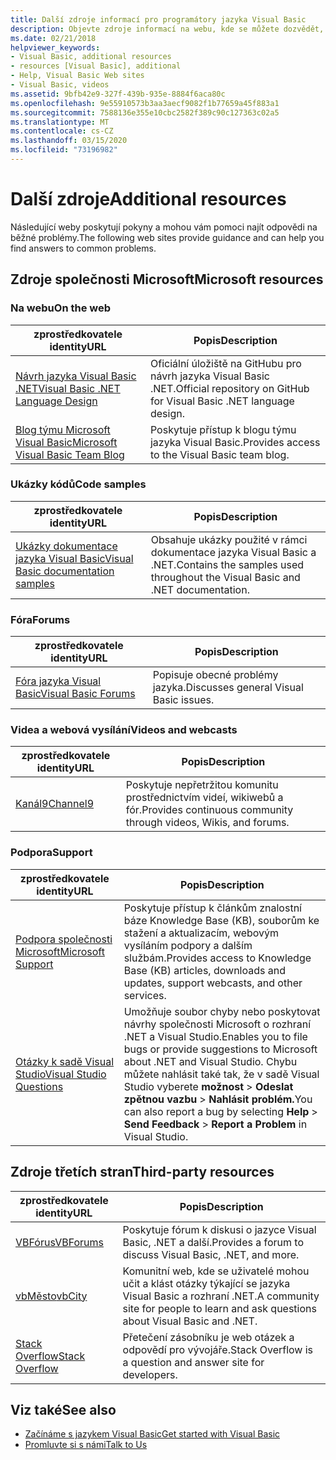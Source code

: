 ```yaml
---
title: Další zdroje informací pro programátory jazyka Visual Basic
description: Objevte zdroje informací na webu, kde se můžete dozvědět, klást otázky a získat další informace o jazyce Visual Basic.
ms.date: 02/21/2018
helpviewer_keywords:
- Visual Basic, additional resources
- resources [Visual Basic], additional
- Help, Visual Basic Web sites
- Visual Basic, videos
ms.assetid: 9bfb42e9-327f-439b-935e-8884f6aca80c
ms.openlocfilehash: 9e55910573b3aa3aecf9082f1b77659a45f883a1
ms.sourcegitcommit: 7588136e355e10cbc2582f389c90c127363c02a5
ms.translationtype: MT
ms.contentlocale: cs-CZ
ms.lasthandoff: 03/15/2020
ms.locfileid: "73196982"
---
```

# <a name="additional-resources"></a><span data-ttu-id="86c18-103">Další zdroje</span><span class="sxs-lookup"><span data-stu-id="86c18-103">Additional resources</span></span>

<span data-ttu-id="86c18-104">Následující weby poskytují pokyny a mohou vám pomoci najít odpovědi na běžné problémy.</span><span class="sxs-lookup"><span data-stu-id="86c18-104">The following web sites provide guidance and can help you find answers to common problems.</span></span>

## <a name="microsoft-resources"></a><span data-ttu-id="86c18-105">Zdroje společnosti Microsoft</span><span class="sxs-lookup"><span data-stu-id="86c18-105">Microsoft resources</span></span>

### <a name="on-the-web"></a><span data-ttu-id="86c18-106">Na webu</span><span class="sxs-lookup"><span data-stu-id="86c18-106">On the web</span></span>

|<span data-ttu-id="86c18-107">zprostředkovatele identity</span><span class="sxs-lookup"><span data-stu-id="86c18-107">URL</span></span>|<span data-ttu-id="86c18-108">Popis</span><span class="sxs-lookup"><span data-stu-id="86c18-108">Description</span></span>|
|----------|----------------|
|[<span data-ttu-id="86c18-109">Návrh jazyka Visual Basic .NET</span><span class="sxs-lookup"><span data-stu-id="86c18-109">Visual Basic .NET Language Design</span></span>](https://github.com/dotnet/vblang)|<span data-ttu-id="86c18-110">Oficiální úložiště na GitHubu pro návrh jazyka Visual Basic .NET.</span><span class="sxs-lookup"><span data-stu-id="86c18-110">Official repository on GitHub for Visual Basic .NET language design.</span></span>|
|[<span data-ttu-id="86c18-111">Blog týmu Microsoft Visual Basic</span><span class="sxs-lookup"><span data-stu-id="86c18-111">Microsoft Visual Basic Team Blog</span></span>](https://devblogs.microsoft.com/vbteam/)|<span data-ttu-id="86c18-112">Poskytuje přístup k blogu týmu jazyka Visual Basic.</span><span class="sxs-lookup"><span data-stu-id="86c18-112">Provides access to the Visual Basic team blog.</span></span>|

### <a name="code-samples"></a><span data-ttu-id="86c18-113">Ukázky kódů</span><span class="sxs-lookup"><span data-stu-id="86c18-113">Code samples</span></span>

|<span data-ttu-id="86c18-114">zprostředkovatele identity</span><span class="sxs-lookup"><span data-stu-id="86c18-114">URL</span></span>|<span data-ttu-id="86c18-115">Popis</span><span class="sxs-lookup"><span data-stu-id="86c18-115">Description</span></span>|
|----------|----------------|
|[<span data-ttu-id="86c18-116">Ukázky dokumentace jazyka Visual Basic</span><span class="sxs-lookup"><span data-stu-id="86c18-116">Visual Basic documentation samples</span></span>](https://github.com/dotnet/samples/tree/master/snippets/visualbasic)|<span data-ttu-id="86c18-117">Obsahuje ukázky použité v rámci dokumentace jazyka Visual Basic a .NET.</span><span class="sxs-lookup"><span data-stu-id="86c18-117">Contains the samples used throughout the Visual Basic and .NET documentation.</span></span>|

### <a name="forums"></a><span data-ttu-id="86c18-118">Fóra</span><span class="sxs-lookup"><span data-stu-id="86c18-118">Forums</span></span>

|<span data-ttu-id="86c18-119">zprostředkovatele identity</span><span class="sxs-lookup"><span data-stu-id="86c18-119">URL</span></span>|<span data-ttu-id="86c18-120">Popis</span><span class="sxs-lookup"><span data-stu-id="86c18-120">Description</span></span>|
|----------|----------------|
|[<span data-ttu-id="86c18-121">Fóra jazyka Visual Basic</span><span class="sxs-lookup"><span data-stu-id="86c18-121">Visual Basic Forums</span></span>](https://social.msdn.microsoft.com/Forums/vstudio/home?forum=vbgeneral)|<span data-ttu-id="86c18-122">Popisuje obecné problémy jazyka.</span><span class="sxs-lookup"><span data-stu-id="86c18-122">Discusses general Visual Basic issues.</span></span>|

### <a name="videos-and-webcasts"></a><span data-ttu-id="86c18-123">Videa a webová vysílání</span><span class="sxs-lookup"><span data-stu-id="86c18-123">Videos and webcasts</span></span>

|<span data-ttu-id="86c18-124">zprostředkovatele identity</span><span class="sxs-lookup"><span data-stu-id="86c18-124">URL</span></span>|<span data-ttu-id="86c18-125">Popis</span><span class="sxs-lookup"><span data-stu-id="86c18-125">Description</span></span>|
|----------|----------------|
|[<span data-ttu-id="86c18-126">Kanál9</span><span class="sxs-lookup"><span data-stu-id="86c18-126">Channel9</span></span>](https://channel9.msdn.com/)|<span data-ttu-id="86c18-127">Poskytuje nepřetržitou komunitu prostřednictvím videí, wikiwebů a fór.</span><span class="sxs-lookup"><span data-stu-id="86c18-127">Provides continuous community through videos, Wikis, and forums.</span></span>|

### <a name="support"></a><span data-ttu-id="86c18-128">Podpora</span><span class="sxs-lookup"><span data-stu-id="86c18-128">Support</span></span>

|<span data-ttu-id="86c18-129">zprostředkovatele identity</span><span class="sxs-lookup"><span data-stu-id="86c18-129">URL</span></span>|<span data-ttu-id="86c18-130">Popis</span><span class="sxs-lookup"><span data-stu-id="86c18-130">Description</span></span>|
|----------|----------------|
|[<span data-ttu-id="86c18-131">Podpora společnosti Microsoft</span><span class="sxs-lookup"><span data-stu-id="86c18-131">Microsoft Support</span></span>](https://support.microsoft.com)|<span data-ttu-id="86c18-132">Poskytuje přístup k článkům znalostní báze Knowledge Base (KB), souborům ke stažení a aktualizacím, webovým vysíláním podpory a dalším službám.</span><span class="sxs-lookup"><span data-stu-id="86c18-132">Provides access to Knowledge Base (KB) articles, downloads and updates, support webcasts, and other services.</span></span>|
|[<span data-ttu-id="86c18-133">Otázky k sadě Visual Studio</span><span class="sxs-lookup"><span data-stu-id="86c18-133">Visual Studio Questions</span></span>](https://developercommunity.visualstudio.com)|<span data-ttu-id="86c18-134">Umožňuje soubor chyby nebo poskytovat návrhy společnosti Microsoft o rozhraní .NET a Visual Studio.</span><span class="sxs-lookup"><span data-stu-id="86c18-134">Enables you to file bugs or provide suggestions to Microsoft about .NET and Visual Studio.</span></span> <span data-ttu-id="86c18-135">Chybu můžete nahlásit také tak, že v sadě Visual Studio vyberete **možnost** > **Odeslat zpětnou vazbu** > **Nahlásit problém.**</span><span class="sxs-lookup"><span data-stu-id="86c18-135">You can also report a bug by selecting **Help** > **Send Feedback** > **Report a Problem** in Visual Studio.</span></span>|

## <a name="third-party-resources"></a><span data-ttu-id="86c18-136">Zdroje třetích stran</span><span class="sxs-lookup"><span data-stu-id="86c18-136">Third-party resources</span></span>

|<span data-ttu-id="86c18-137">zprostředkovatele identity</span><span class="sxs-lookup"><span data-stu-id="86c18-137">URL</span></span>|<span data-ttu-id="86c18-138">Popis</span><span class="sxs-lookup"><span data-stu-id="86c18-138">Description</span></span>|
|----------|----------------|
|[<span data-ttu-id="86c18-139">VBFórus</span><span class="sxs-lookup"><span data-stu-id="86c18-139">VBForums</span></span>](http://www.vbforums.com/)|<span data-ttu-id="86c18-140">Poskytuje fórum k diskusi o jazyce Visual Basic, .NET a další.</span><span class="sxs-lookup"><span data-stu-id="86c18-140">Provides a forum to discuss Visual Basic, .NET, and more.</span></span>|
|[<span data-ttu-id="86c18-141">vbMěsto</span><span class="sxs-lookup"><span data-stu-id="86c18-141">vbCity</span></span>](http://vbcity.com/)|<span data-ttu-id="86c18-142">Komunitní web, kde se uživatelé mohou učit a klást otázky týkající se jazyka Visual Basic a rozhraní .NET.</span><span class="sxs-lookup"><span data-stu-id="86c18-142">A community site for people to learn and ask questions about Visual Basic and .NET.</span></span>|
|[<span data-ttu-id="86c18-143">Stack Overflow</span><span class="sxs-lookup"><span data-stu-id="86c18-143">Stack Overflow</span></span>](https://stackoverflow.com/questions/tagged/vb.net)|<span data-ttu-id="86c18-144">Přetečení zásobníku je web otázek a odpovědí pro vývojáře.</span><span class="sxs-lookup"><span data-stu-id="86c18-144">Stack Overflow is a question and answer site for developers.</span></span>|

## <a name="see-also"></a><span data-ttu-id="86c18-145">Viz také</span><span class="sxs-lookup"><span data-stu-id="86c18-145">See also</span></span>

- [<span data-ttu-id="86c18-146">Začínáme s jazykem Visual Basic</span><span class="sxs-lookup"><span data-stu-id="86c18-146">Get started with Visual Basic</span></span>](../../visual-basic/getting-started/index.md)
- [<span data-ttu-id="86c18-147">Promluvte si s námi</span><span class="sxs-lookup"><span data-stu-id="86c18-147">Talk to Us</span></span>](/visualstudio/ide/feedback-options)
